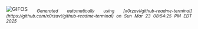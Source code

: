 <div align="justify">
<picture>
    <source media="(prefers-color-scheme: dark)" srcset="https://i.ibb.co/tfNsmMj/output-gif.gif">
    <source media="(prefers-color-scheme: light)" srcset="https://i.ibb.co/tfNsmMj/output-gif.gif">
    <img alt="GIFOS" src="https://i.ibb.co/tfNsmMj/output-gif.gif">
</picture>
<sub><i>Generated automatically using [x0rzavi/github-readme-terminal](https://github.com/x0rzavi/github-readme-terminal) on Sun Mar 23 08:54:25 PM EDT 2025</i></sub>
</div>

<!--  -->
